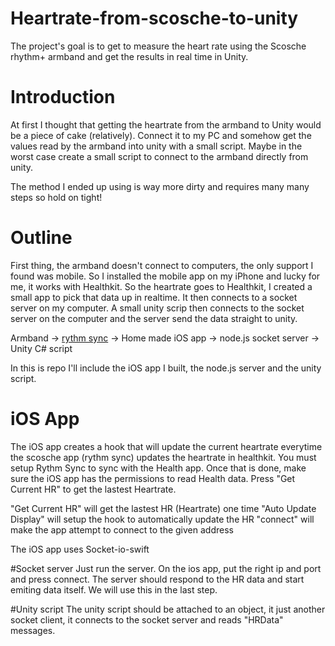 # Heartrate-from-scosche-to-unity
The project's goal is to get to measure the heart rate using the Scosche rhythm+ armband and get the results in real time in Unity.

# Introduction
At first I thought that getting the heartrate from the armband to Unity would be a piece of cake (relatively). Connect it to my PC and somehow get the values read by the armband into unity with a small script. Maybe in the worst case create a small script to connect to the armband directly from unity.

The method I ended up using is way more dirty and requires many many steps so hold on tight!

# Outline
First thing, the armband doesn't connect to computers, the only support I found was mobile. So I installed the mobile app on my iPhone and lucky for me, it works with Healthkit. So the heartrate goes to Healthkit, I created a small app to pick that data up in realtime. It then connects to a socket server on my computer. A small unity scrip then connects to the socket server on the computer and the server send the data straight to unity.

Armband -> [rythm sync](https://itunes.apple.com/us/app/rhythm-sync/id1226606963?mt=8) -> Home made iOS app -> node.js socket server -> Unity C# script

In this is repo I'll include the iOS app I built, the node.js server and the unity script.

# iOS App
The iOS app creates a hook that will update the current heartrate everytime the scosche app (rythm sync) updates the heartrate in healthkit. You must setup Rythm Sync to sync with the Health app. Once that is done, make sure the iOS app has the permissions to read Health data. Press "Get Current HR" to get the lastest Heartrate. 


"Get Current HR" will get the lastest HR (Heartrate) one time
"Auto Update Display" will setup the hook to automatically update the HR
"connect" will make the app attempt to connect to the given address

The iOS app uses Socket-io-swift

#Socket server
Just run the server. On the ios app, put the right ip and port and press connect. The server should respond to the HR data and start emiting data itself. We will use this in the last step.

#Unity script
The unity script should be attached to an object, it just another socket client, it connects to the socket server and reads "HRData" messages.
